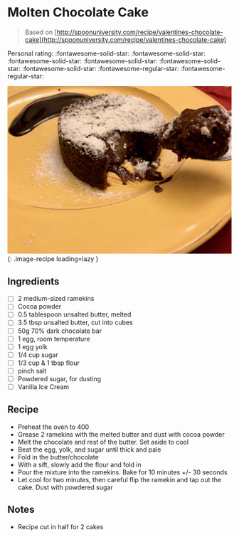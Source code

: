 # Molten Chocolate Cake

> Based on [http://spoonuniversity.com/recipe/valentines-chocolate-cake](http://spoonuniversity.com/recipe/valentines-chocolate-cake)

<!-- {cts} rating=3; (User can specify rating on scale of 1-5) -->

Personal rating: :fontawesome-solid-star: :fontawesome-solid-star: :fontawesome-solid-star: :fontawesome-solid-star: :fontawesome-solid-star: :fontawesome-solid-star: :fontawesome-regular-star: :fontawesome-regular-star:

<!-- {cte} -->

<!-- {cts} name_image=molten_chocolate_cake.jpeg; (User can specify image name) -->

![molten_chocolate_cake.jpeg](./molten_chocolate_cake.jpeg){: .image-recipe loading=lazy }

<!-- {cte} -->

## Ingredients

- [ ] 2 medium-sized ramekins
- [ ] Cocoa powder
- [ ] 0.5 tablespoon unsalted butter, melted
- [ ] 3.5 tbsp unsalted butter, cut into cubes
- [ ] 50g 70% dark chocolate bar
- [ ] 1 egg, room temperature
- [ ] 1 egg yolk
- [ ] 1/4 cup sugar
- [ ] 1/3 cup & 1 tbsp flour
- [ ] pinch salt
- [ ] Powdered sugar, for dusting
- [ ] Vanilla Ice Cream

## Recipe

- Preheat the oven to 400
- Grease 2 ramekins with the melted butter and dust with cocoa powder
- Melt the chocolate and rest of the butter. Set aside to cool
- Beat the egg, yolk, and sugar until thick and pale
- Fold in the butter/chocolate
- With a sift, slowly add the flour and fold in
- Pour the mixture into the ramekins. Bake for 10 minutes +/- 30 seconds
- Let cool for two minutes, then careful flip the ramekin and tap out the cake. Dust with powdered sugar

## Notes

- Recipe cut in half for 2 cakes
